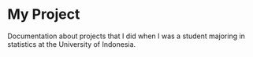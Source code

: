 # My Project

Documentation about projects that I did when I was a student majoring in statistics at the University of Indonesia.
